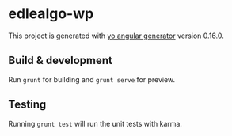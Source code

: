 # edlealgo-wp

This project is generated with [yo angular generator](https://github.com/yeoman/generator-angular)
version 0.16.0.

## Build & development

Run `grunt` for building and `grunt serve` for preview.

## Testing

Running `grunt test` will run the unit tests with karma.
